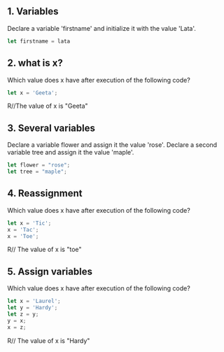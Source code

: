 ## 1. Variables

Declare a variable 'firstname' and initialize it with the value 'Lata'.

``` Javascript
let firstname = lata
```

## 2. what is x?

Which value does x have after execution of the following code?
``` Javascript
let x = 'Geeta';
```
R//The value of x is "Geeta"

## 3. Several variables

Declare a variable flower and assign it the value 'rose'. Declare a second variable tree and assign it the value 'maple'.

``` Javascript
let flower = "rose";
let tree = "maple";
``` 

## 4. Reassignment

Which value does x have after execution of the following code?

``` Javascript
let x = 'Tic';
x = 'Tac';
x = 'Toe';
```
R// The value of x is "toe"

## 5. Assign variables

Which value does x have after execution of the following code?
``` Javascript
let x = 'Laurel';
let y = 'Hardy';
let z = y;
y = x;
x = z;
```
R// The value of x is "Hardy"
